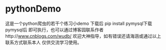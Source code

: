 # pythonDemo
这是一个python爬虫的若干个练习小demo
下载后 pip install pymysql下载pymysql后 即可执行，也可以通过博客园联系作者http://www.cnblogs.com/wudb/
欢迎大神指导，如有错误还请海涵或通过以上联系方式联系本人
仅供交流学习使用。

